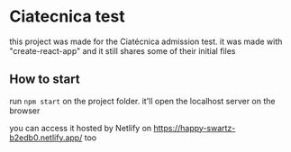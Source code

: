 # Ciatecnica test
this project was made for the Ciatécnica admission test.
it was made with "create-react-app" and it still shares some of their initial files

## How to start
run `npm start` on the project folder. it'll open the localhost server on the browser

you can access it hosted by Netlify on https://happy-swartz-b2edb0.netlify.app/ too
